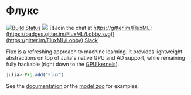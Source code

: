 # Флукс

[![Build Status](https://travis-ci.org/FluxML/Flux.jl.svg?branch=master)](https://travis-ci.org/FluxML/Flux.jl) [![](https://img.shields.io/badge/docs-stable-blue.svg)](https://fluxml.github.io/Flux.jl/stable/) [![Join the chat at https://gitter.im/FluxML](https://badges.gitter.im/FluxML/Lobby.svg)](https://gitter.im/FluxML/Lobby) [Slack](https://slackinvite.julialang.org/)

Flux is a refreshing approach to machine learning. It provides lightweight abstractions on top of Julia's native GPU and AD support, while remaining fully hackable (right down to the [GPU kernels](https://github.com/FluxML/CuArrays.jl)).

```julia
julia> Pkg.add("Flux")
```

See the [documentation](http://fluxml.github.io/Flux.jl/stable/) or the [model zoo](https://github.com/FluxML/model-zoo/) for examples.
